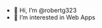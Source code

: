 - 👋 Hi, I’m @robertg323
- 👀 I’m interested in Web Apps 



<!---
robertg323/robertg323 is a ✨ special ✨ repository because its `README.md` (this file) appears on your GitHub profile.
You can click the Preview link to take a look at your changes.
--->
